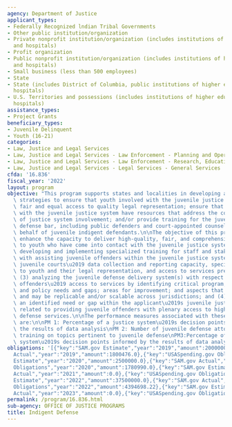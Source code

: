 ```yaml
---
agency: Department of Justice
applicant_types:
- Federally Recognized lndian Tribal Governments
- Other public institution/organization
- Private nonprofit institution/organization (includes institutions of higher education
  and hospitals)
- Profit organization
- Public nonprofit institution/organization (includes institutions of higher education
  and hospitals)
- Small business (less than 500 employees)
- State
- State (includes District of Columbia, public institutions of higher education and
  hospitals)
- U.S. Territories and possessions (includes institutions of higher education and
  hospitals)
assistance_types:
- Project Grants
beneficiary_types:
- Juvenile Delinquent
- Youth (16-21)
categories:
- Law, Justice and Legal Services
- Law, Justice and Legal Services - Law Enforcement - Planning and Operations
- Law, Justice and Legal Services - Law Enforcement - Research, Education, Training
- Law, Justice and Legal Services - Legal Services - General Services
cfda: '16.836'
fiscal_year: '2022'
layout: program
objective: "This program supports states and localities in developing and implementing\
  \ strategies to ensure that youth involved with the juvenile justice system have\
  \ fair and equal access to quality legal representation; ensure that offenders involved\
  \ with the juvenile justice system have resources that address the collateral consequences\
  \ of justice system involvement; and/or provide training for the juvenile indigent\
  \ defense bar, including public defenders and court-appointed counsel working on\
  \ behalf of juvenile indigent defendants.\n\nThe objective of this program is to\
  \ enhance the capacity to deliver high-quality, fair, and comprehensive legal services\
  \ to youth who have come into contact with the juvenile justice system- by .  (1)\
  \ developing and implementing specialized training for staff and stakeholders involved\
  \ with assisting juvenile offenders within the juvenile justice system; (2) improving\
  \ juvenile courts\u2019 data collection and reporting capacity, specifically relating\
  \ to youth and their legal representation, and access to services pre- and post-adjudication;\
  \ (3) analyzing the juvenile defense delivery system(s) with respect to juvenile\
  \ offenders\u2019 access to services by identifying critical program, practice,\
  \ and policy needs and gaps; areas for improvement; and aspects that are working\
  \ and may be replicable and/or scalable across jurisdictions; and (4) addressing\
  \ an identified need or gap within the applicant\u2019s juvenile justice system\
  \ related to providing juvenile offenders with plenary access to high-quality juvenile\
  \ defense services.\n\nThe performance measures associated with these objectives\
  \ are:\n\nPM 1: Percentage of a justice system\u2019s decision points informed by\
  \ the results of data analysis\nPM 2: Number of juvenile defense attorneys who completed\
  \ training on topics pertinent to juvenile defense\nPM3:Percentage of a justice\
  \ system\u2019s decision points informed by the results of data analysis"
obligations: '[{"key":"SAM.gov Estimate","year":"2019","amount":2000000.0},{"key":"SAM.gov
  Actual","year":"2019","amount":1800476.0},{"key":"USASpending.gov Obligations","year":"2019","amount":1769482.0},{"key":"SAM.gov
  Estimate","year":"2020","amount":2500000.0},{"key":"SAM.gov Actual","year":"2020","amount":1818149.0},{"key":"USASpending.gov
  Obligations","year":"2020","amount":1780990.0},{"key":"SAM.gov Estimate","year":"2021","amount":2500000.0},{"key":"SAM.gov
  Actual","year":"2021","amount":0.0},{"key":"USASpending.gov Obligations","year":"2021","amount":-228740.5},{"key":"SAM.gov
  Estimate","year":"2022","amount":37500000.0},{"key":"SAM.gov Actual","year":"2022","amount":4444231.0},{"key":"USASpending.gov
  Obligations","year":"2022","amount":4394698.22},{"key":"SAM.gov Estimate","year":"2023","amount":2500000.0},{"key":"SAM.gov
  Actual","year":"2023","amount":0.0},{"key":"USASpending.gov Obligations","year":"2023","amount":-4769.69}]'
permalink: /program/16.836.html
sub-agency: OFFICE OF JUSTICE PROGRAMS
title: Indigent Defense
---
```


